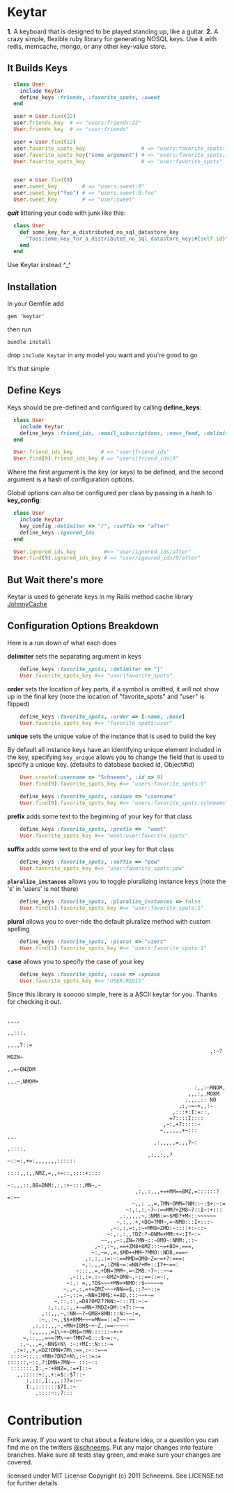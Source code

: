 Keytar
======

**1.** A keyboard that is designed to be played standing up, like a guitar.
**2.** A crazy simple, flexible ruby library for generating NOSQL keys. Use it with redis, memcache, mongo, or any other key-value store.

It Builds Keys
--------

```ruby
  class User
    include Keytar
    define_keys :friends, :favorite_spots, :sweet
  end

  user = User.find(22)
  user.friends_key  # => "users:friends:22"
  User.friends_key  # => "user:friends"

  user = User.find(12)
  user.favorite_spots_key                  # => "users:favorite_spots:12"
  user.favorite_spots_key("some_argument") # => "users:favorite_spots:12:some_argument"
  User.favorite_spots_key                  # => "user:favorite_spots"


  user = User.find(9)
  user.sweet_key        # => "users:sweet:9"
  user.sweet_key("foo") # => "users:sweet:9:foo"
  User.sweet_Key        # => "user:sweet"
```

___quit___ littering your code with junk like this:

```ruby
  class User
    def some_key_for_a_distributed_no_sql_datastore_key
      "foos:some_key_for_a_distributed_no_sql_datastore_key:#{self.id}"
    end
  end
```

Use Keytar instead ^_^


Installation
------------
In your Gemfile add

    gem 'keytar'

then run

    bundle install

drop `include Keytar` in any model you want and you're good to go


It's that simple

Define Keys
-------------
Keys should be pre-defined and configured by calling **define\_keys**:

```ruby
  class User
    include Keytar
    define_keys :friend_ids, :email_subscriptions, :news_feed, :delimiter => "|"
  end

  User.friend_ids_key         # => "user|friend_ids"
  User.find(9).friend_ids_key # => "users|friend_ids|9"
```

Where the first argument is the key (or keys) to be defined, and the second argument is a hash of configuration options.


Global options can also be configured per class by passing in a hash to **key_config**:

```ruby
  class User
    include Keytar
    key_config :delimiter => "/", :suffix => "after"
    define_keys :ignored_ids
  end

  User.ignored_ids_key         #=> "user/ignored_ids/after"
  User.find(9).ignored_ids_key # => "user/ignored_ids/9/after"
```


But Wait there's more
---------------------
Keytar is used to generate keys in my Rails method cache library [JohnnyCache](http://github.com/schneems/johnny_cache)

Configuration Options Breakdown
------------------------
Here is a run down of what each does

**delimiter** sets the separating argument in keys
```ruby
    define_keys :favorite_spots, :delimiter => "|"
    User.favorite_spots_key #=> "user|favorite_spots"
```

**order** sets the location of key parts, if a symbol is omitted, it will not show up in the final key (note the location of "favorite_spots" and "user" is flipped)
```ruby
    define_keys :favorite_spots, :order => [:name, :base]
    User.favorite_spots_key #=> "favorite_spots:user"
```
**unique** sets the unique value of the instance that is used to build the key

By default all instance keys have an identifying unique element included in the key, specifying `key_unique` allows you to change the field that is used to specify a unique key. (defaults to database backed id, Object#id)

```ruby
    User.create(:username => "Schneems", :id => 9)
    User.find(9).favorite_spots_key #=> "users:favorite_spots:9"

    define_keys :favorite_spots, :unique => "username"
    User.find(9).favorite_spots_key #=> "users:favorite_spots:schneems"
```

**prefix** adds some text to the beginning of your key for that class

```ruby
    define_keys :favorite_spots, :prefix =>  "woot"
    User.favorite_spots_key #=> "woot:user:favorite_spots"
```

**suffix** adds some text to the end of your key for that class

```ruby
    define_keys :favorite_spots, :suffix => "pow"
    User.favorite_spots_key #=> "user:favorite_spots:pow"
```

**`pluralize_instances`** allows you to toggle pluralizing instance keys (note the 's' in 'users' is not there)

```ruby
    define_keys :favorite_spots, :pluralize_instances => false
    User.find(1).favorite_spots_key #=> "user:favorite_spots:1"
```

**plural** allows you to over-ride the default pluralize method with custom spelling

```ruby
    define_keys :favorite_spots, :plural => "uzerz"
    User.find(1).favorite_spots_key #=> "uzerz:favorite_spots:1"
```

**case** allows you to specify the case of your key

```ruby
    define_keys :favorite_spots, :case => :upcase
    User.favorite_spots_key #=> "USER:REDIS"
```

Since this library is sooooo simple, here is a ASCII keytar for you. Thanks for checking it out.

                                                                         ,,,,
                                                                        ,,:::,
                                                                      ,,,,7::=
                                                                     ,:~?MOZN~
                                                                   ,,=~ONZDM
                                                                 ,,,~,NMOM+
                                                                :,,:~MNOM,
                                                              ,,,:,,MO8M
                                                             :,,,,:: NO
                                                           ,:,~=~+,,:~
                                                         ,:::+:I:=::,
                                                        =?::::I::::
                                                      ,~:,+7:::::~
                                                     ~,,,,,,+~:::           ,,,
                                                   ,:,,,,,=,,,7~:         ,::::,
                                                 ,:,,:,,?~::=:,+=:,,,,,,,::::::
                                                ::::,,:,,NMZ,=,,+=::,::::+::::
                                               ~:,,,::,88=DNM:,:,:+~:::,MN~,~
                                             ,:,,:,,,+=+MM==8MZ,=::::::?=:~~
                                            ~,,: ,,=,7MN~OMM=?NM::~:$+:~:=
                                          ~:,:,:,~7~:==MM?+ZM8~7::I~:+:::
                                        ,:,,,,,~,:NM8:=~$MD?+M~::~~~~~~
                                       ~,:,, +,+DO=?MM~,=~NM8:::I+:::~
                                     ,~:,:,=:,:~+MM8=ZMD:~::::+:~::~
                                    ~:,:,:,,?DZ:?~ONM=+MM:+~:I?~:~
                                  ~~,,,~:,ZN=?MN~::~OMO~:NMM:,::~
                                ,~:,:~,,==+ZM8+8MZ:::~=+8D+,===,
                               ~:,~=,,=,$MD++MM~?MMO::ND8,===~
                             ,:,:,,:=:~:==MMD=OMO~Z=~=+?:===:
                            ~,:,,,=,:ZM8~=:=NN?+M+::I7+~==:
                          ~:::,,=,+DN=?MM~,=~ZM8:~7~::~~=
                        ,~::,:=,:~~~8MZ+OM8~,~::==::=~:,
                       ~:,: =,,?D$~~~+MN=+NMO::$~~~~~=
                      ~,,~,:,=+=DMZ~~~+NN==$,::?~~::=
                    ,,:~,::=,~NN+IMM$:+=8D,:::~~+~=
                   ~,::,::,=D8?OMZ??NN:~:::?I:~:~
                 :,:,:,:,,+~=MN+?MDZ+DM::+7::~~=
               ,::,,,~,:NN~~?~OM8+8MN:::N:~~:=,
              :~,,:~,,$$+8MM~~~=MN==::=Z~~:~~
            ,:,::,,,~,+MN+I8M$~+~Z,:==~~~~~
           :,,,,,,=I\~+~DM$=?MN::::::~+~+
         ~,::,,,=~=?M\~=~?MN7=O:::$~=:~,
        :,~,,,=,~NN$+N\ :~:+MI::N:::~=
      ,:=:,,+,=DZ?DMN+7M\:==,:~::=~=
     ::::~::,::+MN+?DN7+N\,:~::=:=
    ::::::,~::,?:DMN+?MN~~ :::~::
     :::::::,I:,~:+8NZ=,:=+I::~
       ,,:::::+:,,+:=$::$7::~
          :,:::,I:,,,:?7=:~~
          I:,:::::::$7I,:~
             ,::::~:,7:::


Contribution
============

Fork away. If you want to chat about a feature idea, or a question you can find me on the twitters [@schneems](http://twitter.com/schneems).  Put any major changes into feature branches. Make sure all tests stay green, and make sure your changes are covered.


licensed under MIT License
Copyright (c) 2011 Schneems. See LICENSE.txt for
further details.
